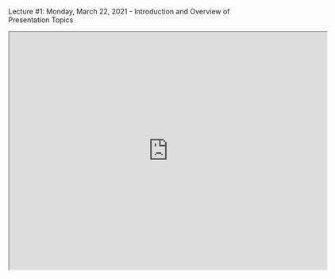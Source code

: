 Lecture #1: Monday, March 22, 2021 - Introduction and Overview of Presentation Topics


<iframe src="https://drive.google.com/file/d/1UQvSS9e-fB56iaaZ6GmNFWkBDsYrd9M8/preview" width="640" height="480" allowfullscreen>
</iframe>